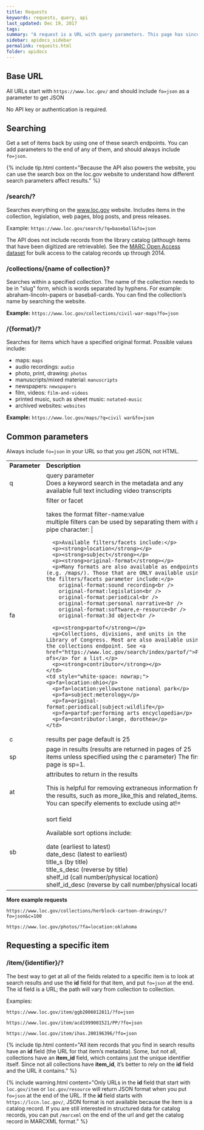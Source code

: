 ```yaml
---
title: Requests
keywords: requests, query, api 
last_updated: Dec 19, 2017
tags: 
summary: "A request is a URL with query parameters. This page has since been superceded by [https://www.loc.gov/apis/json-and-yaml/requests/](https://www.loc.gov/apis/json-and-yaml/requests/)."
sidebar: apidocs_sidebar
permalink: requests.html
folder: apidocs
---
```


## Base URL

All URLs start with ```https://www.loc.gov/``` and should include ```fo=json``` as a parameter to get JSON

No API key or authentication is required. 

## Searching

Get a set of items back by using one of these search endpoints. You can add parameters to the end of any of them, and should always include ```fo=json```.

{%  include tip.html content="Because the API also powers the website, you can use the search box on the loc.gov website to understand how different search parameters affect results." %}


### /search/?

Searches everything on the www.loc.gov website. Includes items in the collection, legislation, web pages, blog posts, and press releases. 

Example: ```https://www.loc.gov/search/?q=baseball&fo=json```

The API does not include records from the library catalog (although items that have been digitized are retrievable). See the [MARC Open Access dataset](https://www.loc.gov/cds/products/marcDist.php) for bulk access to the catalog records up through 2014. 

### /collections/{name of collection}?

Searches within a specified collection. The name of the collection needs to be in "slug" form, which is words separated by hyphens. For example: abraham-lincoln-papers or baseball-cards.  You can find the collection’s name by searching the website. 

<!--{% include tip.html content="Most, but not all collections are queryable via the API. Here’s how you can check which collections are online and available to query." %}" -->

**Example:** ```https://www.loc.gov/collections/civil-war-maps?fo=json```

### /{format}/?

Searches for items which have a specified original format. Possible values include:

* maps:	```maps```
* audio recordings:	```audio```
* photo, print, drawing: ```photos```
* manuscripts/mixed material: ```manuscripts```
* newspapers:	```newspapers```
* film, videos: ```film-and-videos```
* printed music, such as sheet music: ```notated-music```
* archived websites: ```websites```

**Example:** ```https://www.loc.gov/maps/?q=civil war&fo=json```


## Common parameters

Always include ```fo=json``` in your URL so that you get JSON, not HTML.

<table>
  <tr>
    <td style="white-space: nowrap;"><strong>Parameter</strong></td>
    <td><strong>Description</strong></td>
    <td><strong>Examples</strong></td>
  </tr>
  <tr>
    <td>q</td>
    <td>query parameter<br />Does a keyword search in the metadata and any available full text including video transcripts</td>
    <td>q=kittens</td>
  </tr>
  <tr>
    <td>fa</td>
    <td>filter or facet<br />
      <p>takes the format filter-name:value<br />
      multiple filters can be used by separating them with a pipe character: |</p>
      
      <p>Available filters/facets include:</p>
      <p><strong>location</strong></p>
      <p><strong>subject</strong></p>
      <p><strong>original-format</strong></p>
      <p>Many formats are also available as endpoints (e.g. /maps/). Those that are ONLY available using the filters/facets parameter include:</p>
        original-format:sound recording<br />
        original-format:legislation<br />
        original-format:periodical<br />
        original-format:personal narrative<br />
        original-format:software,e-resource<br />
        original-format:3d object<br />

      <p><strong>partof</strong></p>
      <p>Collections, divisions, and units in the Library of Congress. Most are also available using the collections endpoint. See <a href="https://www.loc.gov/search/index/partof/">Part ofs</a> for a list.</p>
      <p><strong>contributor</strong></p>
    </td>
    <td style="white-space: nowrap;"><p>fa=location:ohio</p>
      <p>fa=location:yellowstone national park</p>
      <p>fa=subject:meterology</p>
      <p>fa=original-format:periodical|subject:wildlife</p>
      <p>fa=partof:performing arts encyclopedia</p>
      <p>fa=contributor:lange, dorothea</p>
    </td>
  </tr>
  <tr>
    <td>c</td>
    <td>results per page
default is 25</td>
    <td>c=50</td>
  </tr>
  <tr>
    <td>sp</td>
    <td>page in results (results are returned in pages of 25 items unless specified using the c parameter)
      The first page is sp=1.</td>
    <td>sp=2</td>
  </tr>
  <tr>
    <td>at</td>
    <td>attributes to return in the results
      <p>This is helpful for removing extraneous information from the results, such as more_like_this and related_items. You can specify 
        elements to exclude using at!=</p></td>
    <td>at=item<br />at=item,resources,reproductions<br />at!=more_like_this</td>
  </tr>
  <tr>
    <td>sb</td>
    <td>sort field
      <p>Available sort options include:</p>
        date (earliest to latest)<br />
        date_desc (latest to earliest)<br />
        title_s (by title)<br />
        title_s_desc (reverse by title)<br />
        shelf_id (call number/physical location)<br />
        shelf_id_desc (reverse by call number/physical location)<br />
    </td>
    <td>sb=date_desc<br />
    sb=shelf_id</td>
  </tr>
</table>


**More example requests**

```https://www.loc.gov/collections/herblock-cartoon-drawings/?fo=json&c=100```

```https://www.loc.gov/photos/?fa=location:oklahoma```


## Requesting a specific item

### /item/{identifier}/?

The best way to get at all of the fields related to a specific item is to look at search results and use the **id** field for that item, and put ```fo=json``` at the end. The id field is a URL; the path will vary from collection to collection. 

Examples: 

```https://www.loc.gov/item/ggb2006012811/?fo=json```

```https://www.loc.gov/item/acd1999001521/PP/?fo=json```

```https://www.loc.gov/item/ihas.200196396/?fo=json```

{% include tip.html content="All item records that you find in search results have an **id** field (the URL for that item’s metadata). Some, but not all, collections have an **item_id** field, which contains just the unique identifier itself. Since not all collections have **item_id**, it’s better to rely on the **id** field and the URL it contains." %}

{% include warning.html content="Only URLs in the **id** field that start with ```loc.gov/item``` or ```loc.gov/resource``` will return JSON format when you put ```fo=json``` at the end of the URL. If the **id** field starts with ```https://lccn.loc.gov/```, JSON format is not available because the item is a catalog record. If you are still interested in structured data for catalog records, you can put ```/marcxml``` on the end of the url and get the catalog record in MARCXML format." %}



